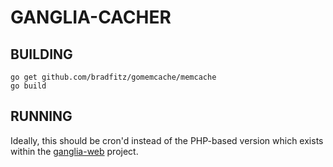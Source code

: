# GANGLIA-CACHER

## BUILDING

```
go get github.com/bradfitz/gomemcache/memcache
go build
```

## RUNNING

Ideally, this should be cron'd instead of the PHP-based version which exists
within the [ganglia-web](https://github.com/ganglia/ganglia-web) project.

